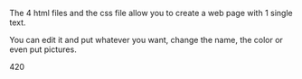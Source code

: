 The 4 html files and the css file allow you to create a web page with 1 single text. 

You can edit it and put whatever you want, change the name, the color or even put pictures.

420
